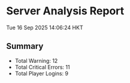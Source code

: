 # Server Analysis Report
Tue 16 Sep 2025 14:06:24 HKT

## Summary

- Total Warning: 12
- Total Critical Errors: 11
- Total Player Logins: 9
